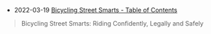 
- 2022-03-19 [Bicycling Street Smarts - Table of Contents](https://www.bikexprt.com/streetsmarts/usa/index.htm)
> Bicycling Street Smarts:
> Riding Confidently, Legally and Safely